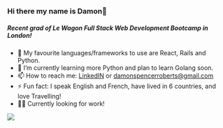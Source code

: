 ### Hi there my name is Damon👋

##### Recent grad of Le Wagon Full Stack Web Development Bootcamp in London!

- 🔭 My favourite languages/frameworks to use are React, Rails and Python.
- 🌱 I’m currently learning more Python and plan to learn Golang soon.
- 📫 How to reach me: [LinkedIN](https://www.linkedin.com/in/damon-roberts1997/) or damonspencerroberts@gmail.com
- ⚡ Fun fact: I speak English and French, have lived in 6 countries, and love Travelling!
- 👨‍💻 Currently looking for work!

![](https://komarev.com/ghpvc/?username=damonspencerroberts&color=green&style=plastic)
